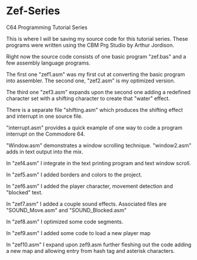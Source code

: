 # Zef-Series
C64 Programming Tutorial Series

This is where I will be saving my source code for this tutorial series.  These programs were written using the CBM Prg Studio by Arthur Jordison.

Right now the source code consists of one basic program "zef.bas" and a few assembly language programs.

The first one "zef1.asm" was my first cut at converting the basic program into assembler.  The second one, "zef2.asm" is my optimized version.

The third one "zef3.asm" expands upon the second one adding a redefined character set with a shifting character to create that "water" effect.

There is a separate file "shifting.asm" which produces the shifting effect and interrupt in one source file.

"interrupt.asm" provides a quick example of one way to code a program interrupt on the Commodore 64.

"Window.asm" demonstrates a window scrolling technique.  "window2.asm" adds in text output into the mix.

In "zef4.asm" I integrate in the text printing program and text window scroll.

In "zef5.asm" I added borders and colors to the project.

In "zef6.asm" I added the player character, movement detection and "blocked" text.

In "zef7.asm" I added a couple sound effects.  Associated files are "SOUND_Move.asm" and "SOUND_Blocked.asm"

In "zef8.asm" I optimized some code segments.

In "zef9.asm" I added some code to load a new player map

In "zef10.asm" I expand upon zef9.asm further fleshing out the code adding a new map and allowing entry from hash tag and asterisk characters.
